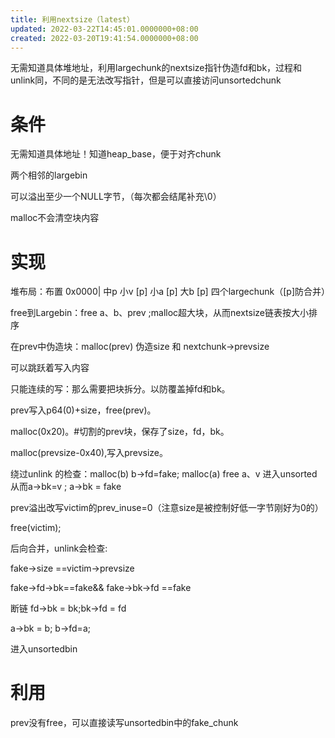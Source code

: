 ```yaml
---
title: 利用nextsize（latest）
updated: 2022-03-22T14:45:01.0000000+08:00
created: 2022-03-20T19:41:54.0000000+08:00
---
```


无需知道具体堆地址，利用largechunk的nextsize指针伪造fd和bk，过程和unlink同，不同的是无法改写指针，但是可以直接访问unsortedchunk
# 条件
无需知道具体地址！知道heap_base，便于对齐chunk

两个相邻的largebin

可以溢出至少一个NULL字节，（每次都会结尾补充\0）

malloc不会清空块内容

# 实现
堆布局：布置 0x0000\| 中p 小v \[p\] 小a \[p\] 大b \[p\] 四个largechunk（\[p\]防合并）

free到Largebin：free a、b、prev ;malloc超大块，从而nextsize链表按大小排序

在prev中伪造块：malloc(prev) 伪造size 和 nextchunk-\>prevsize

可以跳跃着写入内容

只能连续的写：那么需要把块拆分。以防覆盖掉fd和bk。

prev写入p64(0)+size，free(prev)。

malloc(0x20)。#切割的prev块，保存了size，fd，bk。

malloc(prevsize-0x40),写入prevsize。

绕过unlink 的检查：malloc(b) b-\>fd=fake; malloc(a) free a、v 进入unsorted 从而a-\>bk=v ; a-\>bk = fake

prev溢出改写victim的prev_inuse=0（注意size是被控制好低一字节刚好为0的）

free(victim);

后向合并，unlink会检查:

fake-\>size ==victim-\>prevsize

fake-\>fd-\>bk==fake&& fake-\>bk-\>fd ==fake

断链 fd-\>bk = bk;bk-\>fd = fd

a-\>bk = b; b-\>fd=a;

进入unsortedbin
# 利用
prev没有free，可以直接读写unsortedbin中的fake_chunk
# 
